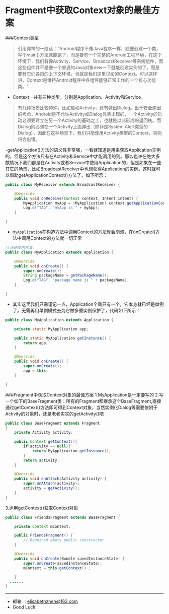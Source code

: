 Fragment中获取Context对象的最佳方案
===

###Context类型

>引用郭神的一段话："Android程序不像Java程序一样，随便创建一个类，写个main()方法就能跑了，而是要有一个完整的Android工程环境，在这个环境下，我们有像Activity、Service、BroadcastReceiver等系统组件，而这些组件并不是像一个普通的Java对象new一下就能创建实例的了，而是要有它们各自的上下文环境，也就是我们这里讨论的Context。可以这样讲，Context是维持Android程序中各组件能够正常工作的一个核心功能类。"

- Context一共有三种类型，分别是Application、Activity和Service。

> 有几种场景比较特殊，比如启动Activity，还有弹出Dialog。出于安全原因的考虑，Android是不允许Activity或Dialog凭空出现的，一个Activity的启动必须要建立在另一个Activity的基础之上，也就是以此形成的返回栈。而Dialog则必须在一个Activity上面弹出（除非是System Alert类型的Dialog），因此在这种场景下，我们只能使用Activity类型的Context，否则将会出错。

-getApplication()方法的语义性非常强，一看就知道是用来获取Application实例的，但是这个方法只有在Activity和Service中才能调用的到。那么也许在绝大多数情况下我们都是在Activity或者Service中使用Application的，但是如果在一些其它的场景，比如BroadcastReceiver中也想获得Application的实例，这时就可以借助getApplicationContext()方法了，如下所示：

```java
public class MyReceiver extends BroadcastReceiver {

    @Override
    public void onReceive(Context context, Intent intent) {
        MyApplication myApp = (MyApplication) context.getApplicationContext();
        Log.d("TAG", "myApp is " + myApp);
    }

}
```
- `MyApplication`在构造方法中调用Context的方法就会崩溃，在onCreate()方法中调用Context的方法就一切正常

```java
//正确使用方法
public class MyApplication extends Application {

    @Override
    public void onCreate() {
        super.onCreate();
        String packageName = getPackageName();
        Log.d("TAG", "package name is " + packageName);
    }

}
```
- 其实这里我们只需谨记一点，Application全局只有一个，它本身就已经是单例了，无需再用单例模式去为它做多重实例保护了，代码如下所示：

```java
public class MyApplication extends Application {

    private static MyApplication app;

    public static MyApplication getInstance() {
        return app;
    }

    @Override
    public void onCreate() {
        super.onCreate();
        app = this;
    }

}
```
###Fragment中获取Context对象的最佳方案
1.MyApplication是一定要写的
2.写一个如下的BaseFragment类：所有的Fragment都继承这个BaseFragment,直接通过getContext()方法即可得到Context对象，当然实例化Dialog等需要依附于Activity的对象时，还是老老实实的getActivity()吧

```java
public class BaseFragment extends Fragment
{
    private Activity activity;

    public Context getContext(){
        if(activity == null){
            return MyApplication.getInstance();
        }
        return activity;
    }

    @Override
    public void onAttach(Activity activity) {
        super.onAttach(activity);
        activity = getActivity();
    }
}
```
3.运用getContext()获取Context对象

```java
public class FriendsFragment extends BaseFragment {

    private Context mContext;

    public FriendsFragment() {
        // Required empty public constructor
    }

    @Override
    public void onCreate(Bundle savedInstanceState) {
        super.onCreate(savedInstanceState);
        mContext = this.getContext() ;

    }
  ......
}
```
---
- 邮箱 ：[elisabethzhen@163.com](elisabethzhen@163.com)
- Good Luck!




